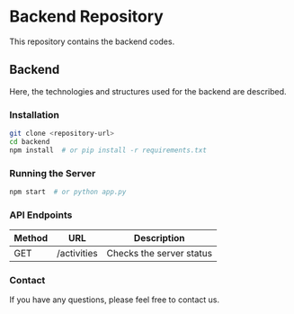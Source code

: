 # Backend Repository

This repository contains the backend codes.

## Backend

Here, the technologies and structures used for the backend are described.

### Installation

```bash
git clone <repository-url>
cd backend
npm install  # or pip install -r requirements.txt
```

### Running the Server

```bash
npm start  # or python app.py
```

### API Endpoints

| Method | URL         | Description               |
|--------|------------|---------------------------|
| GET    | /activities | Checks the server status |


### Contact
If you have any questions, please feel free to contact us.

